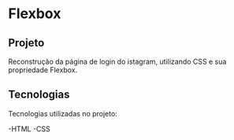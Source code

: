 # Flexbox

## Projeto

Reconstrução da página de login do istagram, utilizando CSS 
e sua propriedade Flexbox.

## Tecnologias

Tecnologias utilizadas no projeto:

-HTML
-CSS

